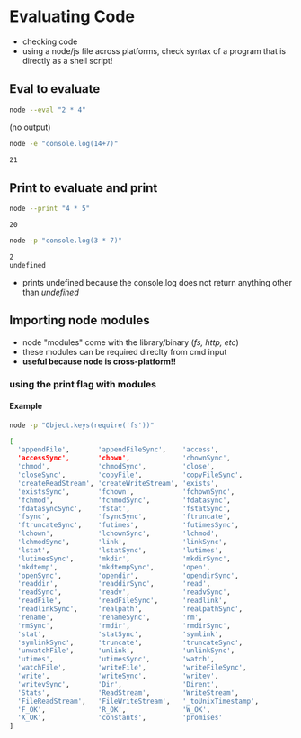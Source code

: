 # Evaluating Code

- checking code
- using a node/js file across platforms, check syntax of a program that is directly as a shell script!

## Eval to evaluate

```bash
node --eval "2 * 4"
```

(no output)

```bash
node -e "console.log(14+7)"
```

```bash
21
```

## Print to evaluate and print

```bash
node --print "4 * 5"
```

`20`

```bash
node -p "console.log(3 * 7)"
```

```bash
2
undefined
```

- prints undefined because the console.log does not return anything other than _undefined_

## Importing node modules

- node "modules" come with the library/binary (_fs, http, etc_)
- these modules can be required direclty from cmd input
- **useful because node is cross-platform!!**

### using the print flag with modules

#### Example

```bash
node -p "Object.keys(require('fs'))"
```

```bash
[
  'appendFile',       'appendFileSync',    'access',
  'accessSync',       'chown',             'chownSync',
  'chmod',            'chmodSync',         'close',
  'closeSync',        'copyFile',          'copyFileSync',
  'createReadStream', 'createWriteStream', 'exists',
  'existsSync',       'fchown',            'fchownSync',
  'fchmod',           'fchmodSync',        'fdatasync',
  'fdatasyncSync',    'fstat',             'fstatSync',
  'fsync',            'fsyncSync',         'ftruncate',
  'ftruncateSync',    'futimes',           'futimesSync',
  'lchown',           'lchownSync',        'lchmod',
  'lchmodSync',       'link',              'linkSync',
  'lstat',            'lstatSync',         'lutimes',
  'lutimesSync',      'mkdir',             'mkdirSync',
  'mkdtemp',          'mkdtempSync',       'open',
  'openSync',         'opendir',           'opendirSync',
  'readdir',          'readdirSync',       'read',
  'readSync',         'readv',             'readvSync',
  'readFile',         'readFileSync',      'readlink',
  'readlinkSync',     'realpath',          'realpathSync',
  'rename',           'renameSync',        'rm',
  'rmSync',           'rmdir',             'rmdirSync',
  'stat',             'statSync',          'symlink',
  'symlinkSync',      'truncate',          'truncateSync',
  'unwatchFile',      'unlink',            'unlinkSync',
  'utimes',           'utimesSync',        'watch',
  'watchFile',        'writeFile',         'writeFileSync',
  'write',            'writeSync',         'writev',
  'writevSync',       'Dir',               'Dirent',
  'Stats',            'ReadStream',        'WriteStream',
  'FileReadStream',   'FileWriteStream',   '_toUnixTimestamp',
  'F_OK',             'R_OK',              'W_OK',
  'X_OK',             'constants',         'promises'
]
```
